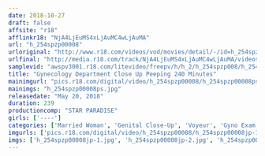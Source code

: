 ```yaml
---
date: 2018-10-27
draft: false
affsite: "r18"
afflinkr18: "NjA4LjEuMS4xLjAuMC4wLjAuMA"
url: "h_254spzp00008"
urloriginal: "http://www.r18.com/videos/vod/movies/detail/-/id=h_254spzp00008"
urlfinal: "http://media.r18.com/track/NjA4LjEuMS4xLjAuMC4wLjAuMA/videos/vod/movies/detail/-/id=h_254spzp00008"
samplevid: "awspv3001.r18.com/litevideo/freepv/h/h_2/h_254spzp008/h_254spzp008_dmb_w.mp4"
title: "Gynecology Department Close Up Peeping 240 Minutes"
mainimgurl: "pics.r18.com/digital/video/h_254spzp00008/h_254spzp00008ps.jpg"
mainimgs: "h_254spzp00008ps.jpg"
releasedate: "May 20, 2018"
duration: 239
productioncomp: "STAR PARADISE"
girls: ['----']
categories: ['Married Woman', 'Genital Close-Up', 'Voyeur', 'Gyno Exam', 'Over 4 Hours', 'Hi-Def']
imgurls: ['pics.r18.com/digital/video/h_254spzp00008/h_254spzp00008jp-1.jpg', 'pics.r18.com/digital/video/h_254spzp00008/h_254spzp00008jp-2.jpg', 'pics.r18.com/digital/video/h_254spzp00008/h_254spzp00008jp-3.jpg', 'pics.r18.com/digital/video/h_254spzp00008/h_254spzp00008jp-4.jpg', 'pics.r18.com/digital/video/h_254spzp00008/h_254spzp00008jp-5.jpg', 'pics.r18.com/digital/video/h_254spzp00008/h_254spzp00008jp-6.jpg', 'pics.r18.com/digital/video/h_254spzp00008/h_254spzp00008jp-7.jpg', 'pics.r18.com/digital/video/h_254spzp00008/h_254spzp00008jp-8.jpg', 'pics.r18.com/digital/video/h_254spzp00008/h_254spzp00008jp-9.jpg', 'pics.r18.com/digital/video/h_254spzp00008/h_254spzp00008jp-10.jpg', 'pics.r18.com/digital/video/h_254spzp00008/h_254spzp00008jp-11.jpg', 'pics.r18.com/digital/video/h_254spzp00008/h_254spzp00008jp-12.jpg', 'pics.r18.com/digital/video/h_254spzp00008/h_254spzp00008jp-13.jpg', 'pics.r18.com/digital/video/h_254spzp00008/h_254spzp00008jp-14.jpg', 'pics.r18.com/digital/video/h_254spzp00008/h_254spzp00008jp-15.jpg', 'pics.r18.com/digital/video/h_254spzp00008/h_254spzp00008jp-16.jpg', 'pics.r18.com/digital/video/h_254spzp00008/h_254spzp00008jp-17.jpg', 'pics.r18.com/digital/video/h_254spzp00008/h_254spzp00008jp-18.jpg', 'pics.r18.com/digital/video/h_254spzp00008/h_254spzp00008jp-19.jpg', 'pics.r18.com/digital/video/h_254spzp00008/h_254spzp00008jp-20.jpg']
imgs: ['h_254spzp00008jp-1.jpg', 'h_254spzp00008jp-2.jpg', 'h_254spzp00008jp-3.jpg', 'h_254spzp00008jp-4.jpg', 'h_254spzp00008jp-5.jpg', 'h_254spzp00008jp-6.jpg', 'h_254spzp00008jp-7.jpg', 'h_254spzp00008jp-8.jpg', 'h_254spzp00008jp-9.jpg', 'h_254spzp00008jp-10.jpg', 'h_254spzp00008jp-11.jpg', 'h_254spzp00008jp-12.jpg', 'h_254spzp00008jp-13.jpg', 'h_254spzp00008jp-14.jpg', 'h_254spzp00008jp-15.jpg', 'h_254spzp00008jp-16.jpg', 'h_254spzp00008jp-17.jpg', 'h_254spzp00008jp-18.jpg', 'h_254spzp00008jp-19.jpg', 'h_254spzp00008jp-20.jpg']
---
```

